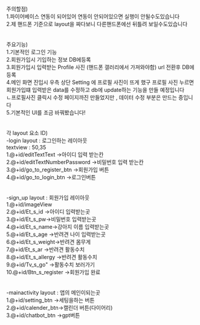 주의할점)<br/> 
1.파이어베이스 연동이 되어있어 연동이 안되어있으면 실행이 안될수도있습니다<br/>
2.제 핸드폰 기준으로 layout을 짜다보니 다른핸드폰에선 뒤틀려 보일수도있습니다<br/>
<br/> <br/> 
주요기능)<br/> 
1.기본적인 로그인 기능<br/> 
2.회원가입시 기입하는 정보 DB에등록<br/> 
3.회원가입시 입력받는 Profile 사진 (핸드폰 갤러리에서 가져와야함) url 전환후 DB에 등록<br/>
4.메인 화면 진입시 우측 상단 Setting 에 프로필 사진이 뜨게 했구 프로필 사진 누르면 회원가입떄 입력받은 data를 수정하고 db에 update하는 기능을 만들 예정입니다<br/>
  ㄴ프로필사진 클릭시 수정 페이지까진 만들었지만 , 데이터 수정 부분은 만드는 중입니다<br/>
5.기본적인 UI를 조금 바꿔봤습니다! <br/>
<br/><br/>
각 layout 요소 ID)<br/>
-login layout : 로그인하는 레이아웃<br/>
textview : 50,35<br/>
1.@+id/editTextText ->아이디 입력 받는칸 <br/>
2.@+id/editTextNumberPassword ->비밀번호 입력 받는칸<br/>
3.@+id/go_to_register_btn ->회원가입 버튼<br/>
4.@+id/go_to_login_btn ->로그인버튼<br/>
<br/><br/>
-sign_up layout : 회원가입 레이아웃<br/>
1.@+id/imageView<br/>
2.@+id/Et_s_id ->아이디 입력받는곳<br/>
3.@+id/Et_s_pw->비밀번호 입력받는곳<br/>
4.@+id/Et_s_name->강아지 이름 입력받는곳<br/>
5.@+id/Et_s_age ->반려견 나이 입력받는곳<br/>
6.@+id/Et_s_weight->반려견 몸무게<br/>
7.@+id/Et_s_ar ->반려견 활동수치<br/>
8.@+id/Et_s_allergy ->반려견 활동수치 <br/>
9.@+id/Tv_s_go" ->활동수치 보러가기<br/>
10.@+id/Btn_s_register ->회원가입 완료<br/>
<br/><br/>
-mainactivity layout : 앱의 메인이되는곳<br/>
1.@+id/setting_btn ->세팅을하는 버튼<br/>
2.@+id/calender_btn->캘린더 버튼(다이어리)<br/>
3.@+id/chatbot_btn ->gpt버튼<br/>

